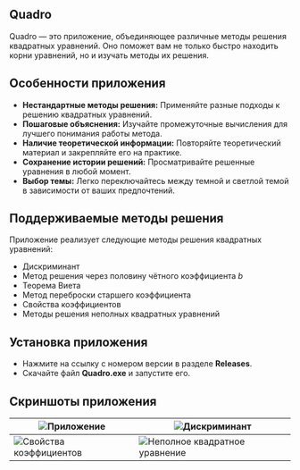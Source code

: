 ## Quadro

Quadro — это приложение, объединяющее различные методы решения квадратных уравнений. Оно поможет вам не только быстро находить корни уравнений, но и изучать методы их решения.

## Особенности приложения

*   **Нестандартные методы решения:** Применяйте разные подходы к решению квадратных уравнений.
*   **Пошаговые объяснения:** Изучайте промежуточные вычисления для лучшего понимания работы метода.
*   **Наличие теоретической информации:** Повторяйте теоретический материал и закрепляйте его на практике.
*   **Сохранение истории решений:** Просматривайте решенные уравнения в любой момент.
*   **Выбор темы:** Легко переключайтесь между темной и светлой темой в зависимости от ваших предпочтений.

## Поддерживаемые методы решения

Приложение реализует следующие методы решения квадратных уравнений:
*   Дискриминант
*   Метод решения через половину чётного коэффициента *b*
*   Теорема Виета
*   Метод переброски старшего коэффициента
*   Свойства коэффициентов
*   Методы решения неполных квадратных уравнений

## Установка приложения
- Нажмите на ссылку с номером версии в разделе **Releases**.
- Скачайте файл **Quadro.exe** и запустите его.

## Скриншоты приложения

| ![Приложение](https://github.com/user-attachments/assets/4f3c273d-93c0-4075-bb00-180fb3b1382c) | ![Дискриминант](https://github.com/user-attachments/assets/d3433b7c-b84f-4028-a167-3050bf10d816) |
|---|---|
| ![Свойства коэффициентов](https://github.com/user-attachments/assets/02160a25-6cfb-4d35-a3d7-6168f6ed2992) | ![Неполное квадратное уравнение](https://github.com/user-attachments/assets/8051b02d-51fe-47ec-8a85-f2517763873c) |
